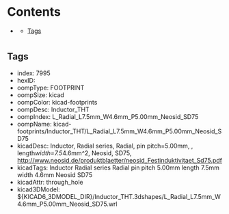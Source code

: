 



Contents
========

* [](#)
	* [Tags](#tags)

# 

## Tags

- index: 7995
- hexID: 
- oompType: FOOTPRINT
- oompSize: kicad
- oompColor: kicad-footprints
- oompDesc: Inductor_THT
- oompIndex: L_Radial_L7.5mm_W4.6mm_P5.00mm_Neosid_SD75
- oompName: kicad-footprints/Inductor_THT/L_Radial_L7.5mm_W4.6mm_P5.00mm_Neosid_SD75
- kicadDesc: Inductor, Radial series, Radial, pin pitch=5.00mm, , length*width=7.5*4.6mm^2, Neosid, SD75, http://www.neosid.de/produktblaetter/neosid_Festinduktivitaet_Sd75.pdf
- kicadTags: Inductor Radial series Radial pin pitch 5.00mm  length 7.5mm width 4.6mm Neosid SD75
- kicadAttr: through_hole
- kicad3DModel: ${KICAD6_3DMODEL_DIR}/Inductor_THT.3dshapes/L_Radial_L7.5mm_W4.6mm_P5.00mm_Neosid_SD75.wrl
